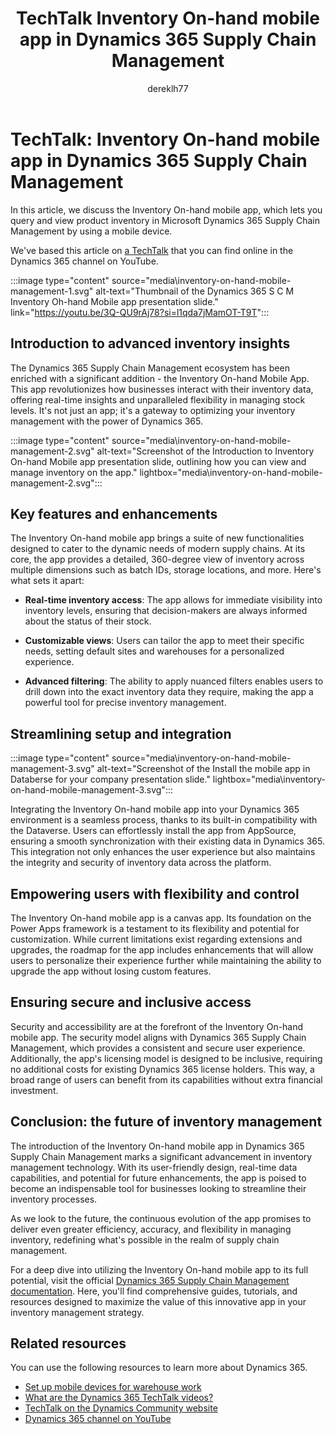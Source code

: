 ﻿---
title: TechTalk Inventory On-hand mobile app in Dynamics 365 Supply Chain Management
description: Learn how the Inventory On-hand mobile app allows businesses to interact with their inventory data and manage stock levels.
author: dereklh77
ms.author: v-heuerderek
ms.topic: conceptual
ms.date: 02/21/2024
ai-usage: ai-assisted
---

# TechTalk: Inventory On-hand mobile app in Dynamics 365 Supply Chain Management

In this article, we discuss the Inventory On-hand mobile app, which lets you query and view product inventory in Microsoft Dynamics 365 Supply Chain Management by using a mobile device.

We've based this article on [a TechTalk](https://youtu.be/3Q-QU9rAj78?si=l1qda7jMamOT-T9T) that you can find online in the Dynamics 365 channel on YouTube.  

:::image type="content" source="media\inventory-on-hand-mobile-management-1.svg" alt-text="Thumbnail of the Dynamics 365 S C M Inventory Oh-hand Mobile app presentation slide." link="https://youtu.be/3Q-QU9rAj78?si=l1qda7jMamOT-T9T":::

## Introduction to advanced inventory insights

The Dynamics 365 Supply Chain Management ecosystem has been enriched with a significant addition - the Inventory On-hand Mobile App. This app revolutionizes how businesses interact with their inventory data, offering real-time insights and unparalleled flexibility in managing stock levels. It's not just an app; it's a gateway to optimizing your inventory management with the power of Dynamics 365.

:::image type="content" source="media\inventory-on-hand-mobile-management-2.svg" alt-text="Screenshot of the Introduction to Inventory On-hand Mobile app presentation slide, outlining how you can view and manage inventory on the app." lightbox="media\inventory-on-hand-mobile-management-2.svg":::

## Key features and enhancements

The Inventory On-hand mobile app brings a suite of new functionalities designed to cater to the dynamic needs of modern supply chains. At its core, the app provides a detailed, 360-degree view of inventory across multiple dimensions such as batch IDs, storage locations, and more. Here's what sets it apart:

- **Real-time inventory access**: The app allows for immediate visibility into inventory levels, ensuring that decision-makers are always informed about the status of their stock.

- **Customizable views**: Users can tailor the app to meet their specific needs, setting default sites and warehouses for a personalized experience.

- **Advanced filtering**: The ability to apply nuanced filters enables users to drill down into the exact inventory data they require, making the app a powerful tool for precise inventory management.

## Streamlining setup and integration

:::image type="content" source="media\inventory-on-hand-mobile-management-3.svg" alt-text="Screenshot of the Install the mobile app in Databerse for your company presentation slide." lightbox="media\inventory-on-hand-mobile-management-3.svg":::

Integrating the Inventory On-hand mobile app into your Dynamics 365 environment is a seamless process, thanks to its built-in compatibility with the Dataverse. Users can effortlessly install the app from AppSource, ensuring a smooth synchronization with their existing data in Dynamics 365. This integration not only enhances the user experience but also maintains the integrity and security of inventory data across the platform.

## Empowering users with flexibility and control

The Inventory On-hand mobile app is a canvas app. Its foundation on the Power Apps framework is a testament to its flexibility and potential for customization. While current limitations exist regarding extensions and upgrades, the roadmap for the app includes enhancements that will allow users to personalize their experience further while maintaining the ability to upgrade the app without losing custom features.

## Ensuring secure and inclusive access

Security and accessibility are at the forefront of the Inventory On-hand mobile app. The security model aligns with Dynamics 365 Supply Chain Management, which provides a consistent and secure user experience. Additionally, the app's licensing model is designed to be inclusive, requiring no additional costs for existing Dynamics 365 license holders. This way, a broad range of users can benefit from its capabilities without extra financial investment.

## Conclusion: the future of inventory management

The introduction of the Inventory On-hand mobile app in Dynamics 365 Supply Chain Management marks a significant advancement in inventory management technology. With its user-friendly design, real-time data capabilities, and potential for future enhancements, the app is poised to become an indispensable tool for businesses looking to streamline their inventory processes.

As we look to the future, the continuous evolution of the app promises to deliver even greater efficiency, accuracy, and flexibility in managing inventory, redefining what's possible in the realm of supply chain management.

For a deep dive into utilizing the Inventory On-hand mobile app to its full potential, visit the official [Dynamics 365 Supply Chain Management documentation](/dynamics365/supply-chain). Here, you'll find comprehensive guides, tutorials, and resources designed to maximize the value of this innovative app in your inventory management strategy.

## Related resources

You can use the following resources to learn more about Dynamics 365.

- [Set up mobile devices for warehouse work](/dynamics365/supply-chain/warehousing/configure-mobile-devices-warehouse)
- [What are the Dynamics 365 TechTalk videos?](../roles/techtalk-videos.md)  
- [TechTalk on the Dynamics Community website](https://community.dynamics.com/videos/) 
- [Dynamics 365 channel on YouTube](https://www.youtube.com/channel/UC5QxCcXhFFixs1nfmOpJlvQ)  
